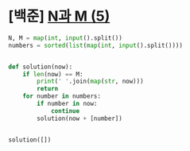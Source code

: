 # [백준] [N과 M (5)](https://www.acmicpc.net/problem/15654)

```py
N, M = map(int, input().split())
numbers = sorted(list(map(int, input().split())))


def solution(now):
    if len(now) == M:
        print(' '.join(map(str, now)))
        return
    for number in numbers:
        if number in now:
            continue
        solution(now + [number])


solution([])
```
